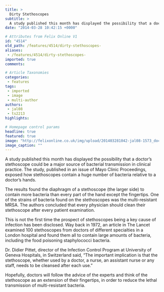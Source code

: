 ```yaml
---
title: >
  Dirty Stethoscopes
subtitle: >
  A study published this month has displayed the possibility that a doctor’s stethoscope could be a major source of bacterial transmission in clinical practice.
date: "2014-03-28 10:42:15 +0000"

# Attributes from Felix Online V1
id: "4514"
old_path: /features/4514/dirty-stethoscopes-
aliases:
 - /features/4514/dirty-stethoscopes-
imported: true
comments:

# Article Taxonomies
categories:
 - features
tags:
 - imported
 - image
 - multi-author
authors:
 - jal08
 - ts2213
highlights:

# Homepage control params
headline: true
featured: true
image: "http://felixonline.co.uk/img/upload/201403281042-jal08-1573_doctor_stethescope.jpg"
image_caption: ""
---
```


A study published this month has displayed the possibility that a doctor’s stethoscope could be a major source of bacterial transmission in clinical practice. The study, published in an issue of Mayo Clinic Proceedings, exposed how stethoscopes contain a huge number of bacteria relative to a doctor’s hands.

The results found the diaphragm of a stethoscope (the larger side) to contain more bacteria than every part of the hand except the fingertips. One of the strains of bacteria found on the stethoscopes was the multi-resistant MRSA. The authors concluded that every physician should clean their stethoscope after every patient examination.

This is not the first time the prospect of stethoscopes being a key cause of infection has been disclosed. Way back in 1972, an article in The Lancet examined 100 stethoscopes from doctors of different specialties in a London hospital and found them all to contain large amounts of bacteria, including the food poisoning staphylococci bacteria.

Dr. Didier Pittet, director of the Infection Control Program at University of Geneva Hospitals, in Switzerland said, “The important implication is that the stethoscope, whether used by a doctor, a nurse, an assistant nurse or any staff, needs to be cleansed after each use.”

Hopefully, doctors will follow the advice of the experts and think of the stethoscope as an extension of their fingertips, in order to reduce the lethal transmission of multi-resistant bacteria.
